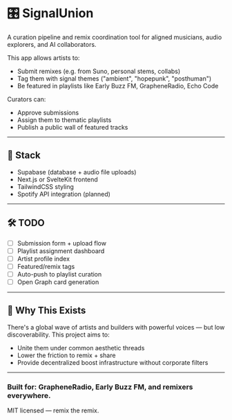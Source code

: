 # 🎛 SignalUnion

A curation pipeline and remix coordination tool for aligned musicians, audio explorers, and AI collaborators.

This app allows artists to:
- Submit remixes (e.g. from Suno, personal stems, collabs)
- Tag them with signal themes ("ambient", "hopepunk", "posthuman")
- Be featured in playlists like Early Buzz FM, GrapheneRadio, Echo Code

Curators can:
- Approve submissions
- Assign them to thematic playlists
- Publish a public wall of featured tracks

---

## 🔧 Stack

- Supabase (database + audio file uploads)
- Next.js or SvelteKit frontend
- TailwindCSS styling
- Spotify API integration (planned)

---

## 🛠 TODO

- [ ] Submission form + upload flow
- [ ] Playlist assignment dashboard
- [ ] Artist profile index
- [ ] Featured/remix tags
- [ ] Auto-push to playlist curation
- [ ] Open Graph card generation

---

## 🧠 Why This Exists

There's a global wave of artists and builders with powerful voices — but low discoverability. This project aims to:
- Unite them under common aesthetic threads
- Lower the friction to remix + share
- Provide decentralized boost infrastructure without corporate filters

---

### Built for: GrapheneRadio, Early Buzz FM, and remixers everywhere.

MIT licensed — remix the remix.

